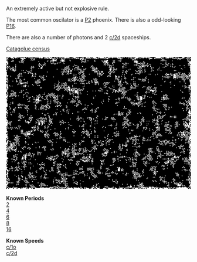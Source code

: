 An extremely active but not explosive rule.

The most common oscilator is a [P2] phoenix. There is also a odd-looking [P16].

There are also a number of photons and 2 [c/2d] spaceships.

[Catagolue census](https://catagolue.appspot.com/census/x26x25x17x6x3xr3_c2_s6-9_20-24_b6-8_20_nb)

![Random Soup](IMG.gif)

**Known Periods** <br>
[2] <br>
[4] <br>
[6] <br>
[8] <br>
[16] <br>

**Known Speeds** <br>
[c/1o] <br>
[c/2d] <br>

[P2]: OSC_1.rle
[P16]: OSC_6.rle
[2]: OSC_1.rle
[4]: OSC_2.rle
[6]: OSC_3.rle
[8]: OSC_4.rle
[16]: OSC_5.rle
[c/1o]: SHIP_1.rle
[c/2d]: SHIP_2.rle